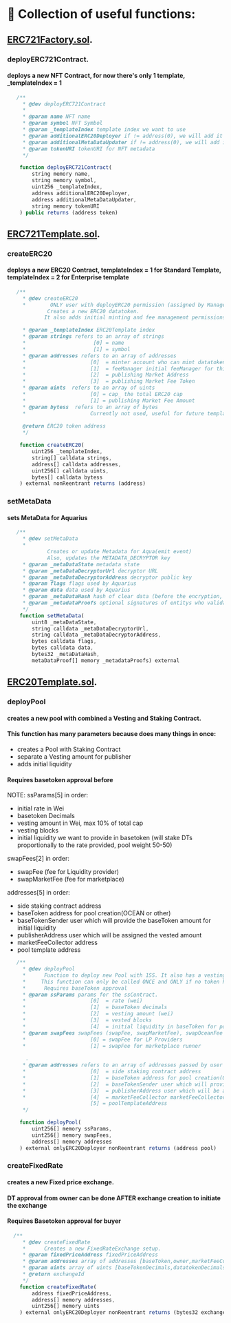 # 🦑 Collection of useful functions:

## [ERC721Factory.sol](https://github.com/oceanprotocol/contracts/blob/v4main_postaudit/contracts/ERC721Factory.sol).

### deployERC721Contract.

#### deploys a new NFT Contract, for now there's only 1 template, \_templateIndex = 1

```Javascript
   /**
     * @dev deployERC721Contract
     *
     * @param name NFT name
     * @param symbol NFT Symbol
     * @param _templateIndex template index we want to use
     * @param additionalERC20Deployer if != address(0), we will add it with ERC20Deployer role
     * @param additionalMetaDataUpdater if != address(0), we will add it with updateMetadata role
     * @param tokenURI tokenURI for NFT metadata
     */

    function deployERC721Contract(
        string memory name,
        string memory symbol,
        uint256 _templateIndex,
        address additionalERC20Deployer,
        address additionalMetaDataUpdater,
        string memory tokenURI
    ) public returns (address token)
```



## [ERC721Template.sol](https://github.com/oceanprotocol/contracts/blob/v4main_postaudit/contracts/templates/ERC721Template.sol).

### createERC20

#### deploys a new ERC20 Contract, templateIndex = 1 for Standard Template, templateIndex = 2 for Enterprise template

```Javascript
   /**
     * @dev createERC20
     *        ONLY user with deployERC20 permission (assigned by Manager) can call it
             Creates a new ERC20 datatoken.
            It also adds initial minting and fee management permissions to custom users.

     * @param _templateIndex ERC20Template index 
     * @param strings refers to an array of strings
     *                      [0] = name
     *                      [1] = symbol
     * @param addresses refers to an array of addresses
     *                     [0]  = minter account who can mint datatokens (can have multiple minters)
     *                     [1]  = feeManager initial feeManager for this DT
     *                     [2]  = publishing Market Address
     *                     [3]  = publishing Market Fee Token
     * @param uints  refers to an array of uints
     *                     [0] = cap_ the total ERC20 cap
     *                     [1] = publishing Market Fee Amount
     * @param bytess  refers to an array of bytes
     *                     Currently not used, useful for future templates
     
     @return ERC20 token address
     */

    function createERC20(
        uint256 _templateIndex,
        string[] calldata strings,
        address[] calldata addresses,
        uint256[] calldata uints,
        bytes[] calldata bytess
    ) external nonReentrant returns (address)
```

### setMetaData

#### sets MetaData for Aquarius

```Javascript
   /**
     * @dev setMetaData
     *
             Creates or update Metadata for Aqua(emit event)
             Also, updates the METADATA_DECRYPTOR key
     * @param _metaDataState metadata state
     * @param _metaDataDecryptorUrl decryptor URL
     * @param _metaDataDecryptorAddress decryptor public key
     * @param flags flags used by Aquarius
     * @param data data used by Aquarius
     * @param _metaDataHash hash of clear data (before the encryption, if any)
     * @param _metadataProofs optional signatures of entitys who validated data (before the encryption, if any)
     */
    function setMetaData(
        uint8 _metaDataState, 
        string calldata _metaDataDecryptorUrl,
        string calldata _metaDataDecryptorAddress, 
        bytes calldata flags,
        bytes calldata data,
        bytes32 _metaDataHash, 
        metaDataProof[] memory _metadataProofs) external
```



## [ERC20Template.sol](https://github.com/oceanprotocol/contracts/blob/v4main_postaudit/contracts/templates/ERC20Template.sol).

### deployPool

#### creates a new pool with combined a Vesting and Staking Contract.

#### This function has many parameters because does many things in once:

- creates a Pool with Staking Contract
- separate a Vesting amount for publisher
- adds initial liquidity

#### Requires basetoken approval before

NOTE:
ssParams[5] in order:

- initial rate in Wei
- basetoken Decimals
- vesting amount in Wei, max 10% of total cap
- vesting blocks
- initial liquidity we want to provide in basetoken (will stake DTs proportionally to the rate provided, pool weight 50-50) 

swapFees[2] in order:

- swapFee (fee for Liquidity provider)
- swapMarketFee (fee for marketplace)

addresses[5] in order:
- side staking contract address
- baseToken address for pool creation(OCEAN or other)
- baseTokenSender user which will provide the baseToken amount for initial liquidity
- publisherAddress user which will be assigned the vested amount
- marketFeeCollector address
- pool template address


    
```Javascript
   /**
     * @dev deployPool
     *      Function to deploy new Pool with 1SS. It also has a vesting schedule.
     *     This function can only be called ONCE and ONLY if no token have been minted yet.
     *      Requires baseToken approval
     * @param ssParams params for the ssContract. 
     *                     [0]  = rate (wei)
     *                     [1]  = baseToken decimals
     *                     [2]  = vesting amount (wei)
     *                     [3]  = vested blocks
     *                     [4]  = initial liquidity in baseToken for pool creation
     * @param swapFees swapFees (swapFee, swapMarketFee), swapOceanFee will be set automatically later
     *                     [0] = swapFee for LP Providers
     *                     [1] = swapFee for marketplace runner
      
      .
     * @param addresses refers to an array of addresses passed by user
     *                     [0]  = side staking contract address
     *                     [1]  = baseToken address for pool creation(OCEAN or other)
     *                     [2]  = baseTokenSender user which will provide the baseToken amount for initial liquidity
     *                     [3]  = publisherAddress user which will be assigned the vested amount
     *                     [4]  = marketFeeCollector marketFeeCollector address
                           [5] = poolTemplateAddress
     */

    function deployPool(
        uint256[] memory ssParams,
        uint256[] memory swapFees,
        address[] memory addresses
    ) external onlyERC20Deployer nonReentrant returns (address pool)
```

### createFixedRate

#### creates a new Fixed price exchange.

#### DT approval from owner can be done AFTER exchange creation to initiate the exchange

#### Requires Basetoken approval for buyer

```Javascript
  /**
     * @dev createFixedRate
     *      Creates a new FixedRateExchange setup.
     * @param fixedPriceAddress fixedPriceAddress
     * @param addresses array of addresses [baseToken,owner,marketFeeCollector]
     * @param uints array of uints [baseTokenDecimals,datatokenDecimals, fixedRate, marketFee, withMint]
     * @return exchangeId
     */
    function createFixedRate(
        address fixedPriceAddress,
        address[] memory addresses,
        uint256[] memory uints
    ) external onlyERC20Deployer nonReentrant returns (bytes32 exchangeId)
```

